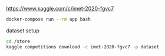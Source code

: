 https://www.kaggle.com/c/imet-2020-fgvc7

```sh
docker-compose run --rm app bash
```

dataset setup
```sh
cd /store
kaggle competitions download -c imet-2020-fgvc7 -p dataset
```
